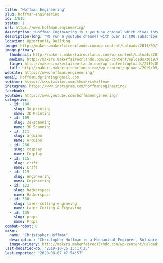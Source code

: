 ```yaml
---
title: "Hoffman Engineering"
slug: hoffman-engineering
id: 37616
status: 1
url: https://www.hoffman.engineering/
description: "Hoffman Engineering is a youtube channel which dives into the world of 3D printing, 3D scanning, CAD and lots of nerdy projects! Expect to see animatronic Pokemon, 3D printing, and neat cosplay costumes."
description-long: "We run a youtube channel with over 17,800 subscribers, which focuses on digital fabrication (3D printing, 3D Scanning, CAD) and it's use in both functional designs and costuming. With everything from cosplay props, animatronic pokemon, custom bobble heads, we share both our successes, and more importantly failures, with out community for other to learn from!"
location: Opportunity Building
image: http://makers.makerfaireorlando.com/wp-content/uploads/2019/09/IMG_20190727_101200-1024x576.jpg
image-primary:
  thumbnail: http://makers.makerfaireorlando.com/wp-content/uploads/2019/09/IMG_20190727_101200-150x150.jpg
  medium: http://makers.makerfaireorlando.com/wp-content/uploads/2019/09/IMG_20190727_101200-300x169.jpg
  large: http://makers.makerfaireorlando.com/wp-content/uploads/2019/09/IMG_20190727_101200-1024x576.jpg
  full: http://makers.makerfaireorlando.com/wp-content/uploads/2019/09/IMG_20190727_101200.jpg
website: https://www.hoffman.engineering/
email: hoffman3dprinting@gmail.com
twitter: https://www.twitter.com/thechrishoffman
instagram: https://www.instagram.com/hoffmanengineering/
facebook: 
youtube: https://www.youtube.com/hoffmanengineering/
categories:
  - id: 108
    slug: 3d-printing
    name: 3D Printing
  - id: 109
    slug: 3d-scanning
    name: 3D Scanning
  - id: 111
    slug: arduino
    name: Arduino
  - id: 286
    slug: cosplay
    name: Cosplay
  - id: 115
    slug: craft
    name: Craft
  - id: 119
    slug: engineering
    name: Engineering
  - id: 122
    slug: hackerspace
    name: Hackerspace
  - id: 330
    slug: laser-cutting-engraving
    name: Laser Cutting & Engraving
  - id: 135
    slug: props
    name: Props
combat-robot: 0
maker:
  name: "Christopher Hoffman"
  description: "Christopher Hoffman is a Mechanical Engineer, Software Developer, Youtuber, and 3D Printing enthusiast located in Tampa, Florida. After graduating with a Bachelor’s of Science in Mechanical Engineering from the University of Florida in 2014, he has dedicated himself to the fields of 3D printing, 3D scanning, and Computer Aided Design. Chris enjoys sharing his passion for Making with the Youtube community, running a Youtube channel called Hoffman Engineering. There he showcases his own projects ranging from 3D printed, animatronic Pokemon to the latest in open-source CAD software. While waiting on his 3D prints to finish or his videos to render, Chris can be found at the Gainesville Hackerspace, where he regularly gives demos of the successes and failures of his personal projects. He enjoys teaching classes on 3D modeling at the Hackerspace, inviting the Gainesville community to learn from his mistakes. Chris can be found on Youtube as Hoffman Engineering, or on twitter @TheChrisHoffman"
  image-primary: http://makers.makerfaireorlando.com/wp-content/uploads/2019/09/14125478_10154124353183411_3205175228668958931_o-1024x1024.jpg
last-modified-db: "2019-10-26 13:17:25"
last-exported: "2020-08-07 07:54:57"
---
```

